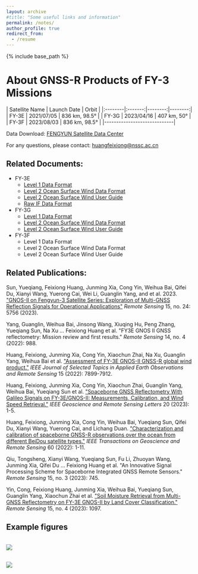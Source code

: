 ```yaml
---
layout: archive
#title: "Some useful links and information"
permalink: /notes/
author_profile: true
redirect_from:
  - /resume
---
```


{% include base_path %}

About GNSS-R Products of FY-3 Missions
======

| Satellite Name | Launch Date | Orbit | 
|:--------|:-------:|--------:|--------:|
| FY-3E   | 2021/07/05   | 836 km, 98.5°  | 
| FY-3G   | 2023/04/16   | 407 km, 50°    | 
| FY-3F   | 2023/08/03   | 836 km, 98.5°  | 
|-----------------------------|

Data Download: [FENGYUN Satellite Data Center](http://data.nsmc.org.cn/portalsite/default.aspx?currentculture=en-US)

For any questions, please contact: huangfeixiong@nssc.ac.cn

## Related Documents:
* FY-3E
  * [Level 1 Data Format](https://huang712.github.io/files/FY-3E/L1数据产品特性卡_FY-3E全球导航卫星掩星探测仪-II型（GNSS反射）V0.9.5_20220419.pdf)
  * [Level 2 Ocean Surface Wind Data Format](https://huang712.github.io/files/FY-3E/FY-3E_GNOS海面风速L2产品数据特性卡-20221108.pdf)
  * [Level 2 Ocean Surface Wind User Guide](https://huang712.github.io/files/FY-3E/风云三号E星产品使用说明文档_GNOS-II海面风速产品20230315.pdf)
  * [Raw IF Data Format](https://huang712.github.io/files/FY-3E/GNOS-II原始采样数据说明.pdf)
* FY-3G
  * [Level 1 Data Format](https://huang712.github.io/files/FY-3G/L1数据产品特性卡_FY-3G全球导航卫星掩星探测仪-II型（GNSS反射）v1.0_20230710.pdf)
  * [Level 2 Ocean Surface Wind Data Format](https://huang712.github.io/files/FY-3G/FY-3G_GNOS-II海面风速产品数据特性卡-20231010.pdf)
  * [Level 2 Ocean Surface Wind User Guide](https://huang712.github.io/files/FY-3G/风云三号G星产品使用说明文档_GNOS-II海面风速产品20231226.pdf)
* FY-3F
  * Level 1 Data Format
  * Level 2 Ocean Surface Wind Data Format
  * Level 2 Ocean Surface Wind User Guide

## Related Publications:
Sun, Yueqiang, Feixiong Huang, Junming Xia, Cong Yin, Weihua Bai, Qifei Du, Xianyi Wang, Yuerong Cai, Wei Li, Guanglin Yang, and et al. 2023. ["GNOS-II on Fengyun-3 Satellite Series: Exploration of Multi-GNSS Reflection Signals for Operational Applications"](https://www.mdpi.com/2072-4292/15/24/5756) *Remote Sensing* 15, no. 24: 5756 (2023).

Yang, Guanglin, Weihua Bai, Jinsong Wang, Xiuqing Hu, Peng Zhang, Yueqiang Sun, Na Xu … Feixiong Huang et al. "FY3E GNOS II GNSS reflectometry: Mission review and first results." *Remote Sensing* 14, no. 4 (2022): 988.

Huang, Feixiong, Junming Xia, Cong Yin, Xiaochun Zhai, Na Xu, Guanglin Yang, Weihua Bai et al. ["Assessment of FY-3E GNOS-II GNSS-R global wind product."](https://ieeexplore.ieee.org/document/9882299) *IEEE Journal of Selected Topics in Applied Earth Observations and Remote Sensing* 15 (2022): 7899-7912.

Huang, Feixiong, Junming Xia, Cong Yin, Xiaochun Zhai, Guanglin Yang, Weihua Bai, Yueqiang Sun et al. ["Spaceborne GNSS Reflectometry With Galileo Signals on FY-3E/GNOS-II: Measurements, Calibration, and Wind Speed Retrieval."](http://ieeexplore.ieee.org/document/10034740) *IEEE Geoscience and Remote Sensing Letters* 20 (2023): 1-5.

Huang, Feixiong, Junming Xia, Cong Yin, Weihua Bai, Yueqiang Sun, Qifei Du, Xianyi Wang, Yuerong Cai, and Lichang Duan. ["Characterization and calibration of spaceborne GNSS-R observations over the ocean from different BeiDou satellite types."](https://ieeexplore.ieee.org/document/9963956) *IEEE Transactions on Geoscience and Remote Sensing* 60 (2022): 1-11.

Qiu, Tongsheng, Xianyi Wang, Yueqiang Sun, Fu Li, Zhuoyan Wang, Junming Xia, Qifei Du … Feixiong Huang et al. "An Innovative Signal Processing Scheme for Spaceborne Integrated GNSS Remote Sensors." *Remote Sensing* 15, no. 3 (2023): 745.

Yin, Cong, Feixiong Huang, Junming Xia, Weihua Bai, Yueqiang Sun, Guanglin Yang, Xiaochun Zhai et al. ["Soil Moisture Retrieval from Multi-GNSS Reflectometry on FY-3E GNOS-II by Land Cover Classification."](https://www.mdpi.com/2072-4292/15/4/1097) *Remote Sensing* 15, no. 4 (2023): 1097.

## Example figures

<br/><img src='https://huang712.github.io/files/月合成.jpg'>

<br/><img src='https://huang712.github.io/files/fy-3.gif'>